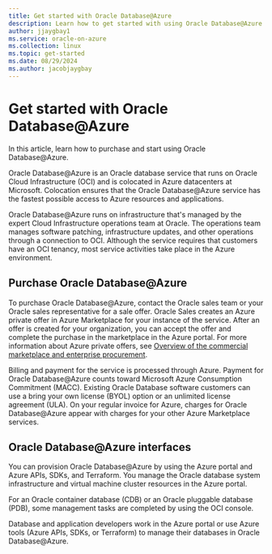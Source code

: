 ```yaml
---
title: Get started with Oracle Database@Azure
description: Learn how to get started with using Oracle Database@Azure.
author: jjaygbay1
ms.service: oracle-on-azure
ms.collection: linux
ms.topic: get-started
ms.date: 08/29/2024
ms.author: jacobjaygbay
---
```


# Get started with Oracle Database@Azure

In this article, learn how to purchase and start using Oracle Database@Azure.

Oracle Database@Azure is an Oracle database service that runs on Oracle Cloud Infrastructure (OCI) and is colocated in Azure datacenters at Microsoft. Colocation ensures that the Oracle Database@Azure service has the fastest possible access to Azure resources and applications.

Oracle Database@Azure runs on infrastructure that's managed by the expert Cloud Infrastructure operations team at Oracle. The operations team manages software patching, infrastructure updates, and other operations through a connection to OCI. Although the service requires that customers have an OCI tenancy, most service activities take place in the Azure environment.

## Purchase Oracle Database@Azure

To purchase Oracle Database@Azure, contact the Oracle sales team or your Oracle sales representative for a sale offer. Oracle Sales creates an Azure private offer in Azure Marketplace for your instance of the service. After an offer is created for your organization, you can accept the offer and complete the purchase in the marketplace in the Azure portal. For more information about Azure private offers, see [Overview of the commercial marketplace and enterprise procurement](/marketplace/what-is-commercial-marketplace).

Billing and payment for the service is processed through Azure. Payment for Oracle Database@Azure counts toward Microsoft Azure Consumption Commitment (MACC). Existing Oracle Database software customers can use a bring your own license (BYOL) option or an unlimited license agreement (ULA). On your regular invoice for Azure, charges for Oracle Database@Azure appear with charges for your other Azure Marketplace services.

## Oracle Database@Azure interfaces

You can provision Oracle Database@Azure by using the Azure portal and Azure APIs, SDKs, and Terraform. You manage the Oracle database system infrastructure and virtual machine cluster resources in the Azure portal.

For an Oracle container database (CDB) or an Oracle pluggable database (PDB), some management tasks are completed by using the OCI console.

Database and application developers work in the Azure portal or use Azure tools (Azure APIs, SDKs, or Terraform) to manage their databases in Oracle Database@Azure.
